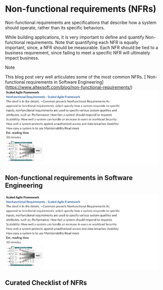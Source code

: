 # Non-functional requirements (NFRs)
Non-functional requirements are specifications that describe how a system should operate, rather than its specific behaviors.

While building applications, it is very important to define and quantify Non-functional requirements. Note that quantifying each NFR is equally important, since, a NFR should be measurable. Each NFR should be tied to a business requirement, since failing to meet a specific NFR will ultimately impact business.

> [!NOTE]
> This blog post very well articulates some of the most common NFRs.
[ Non-functional requirements in Software Engineering] (https://www.altexsoft.com/blog/non-functional-requirements/)
> ![Common NFRs](images/NFR1.png)

##  Non-functional requirements in Software Engineering
![Common NFRs](images/NFR1.png)


## Curated Checklist of NFRs  
